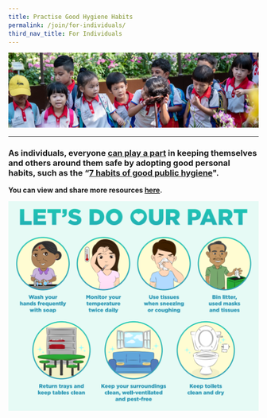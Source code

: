 ```yaml
---
title: Practise Good Hygiene Habits
permalink: /join/for-individuals/
third_nav_title: For Individuals
---
```


![Let's do our part](/images/kids.jpg)

---

### As individuals, everyone [can play a part](https://nea-sgclean-staging.netlify.com/files/english.pdf) in keeping themselves and others around them safe by adopting good personal habits, such as the “[7 habits of good public hygiene](https://www.nea.gov.sg/docs/default-source/our-services/public-cleanliness/covid-19/7hygienehabits-english.pdf)".

**You can view and share more resources [here](/resources/posters).** 

![Let's do our part](/images/posterbanner.png)

